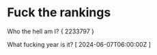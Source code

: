 # Fuck the rankings

Who the hell am I?
{ 2233797 }

What fucking year is it?
[ 2024-06-07T06:00:00Z ]
